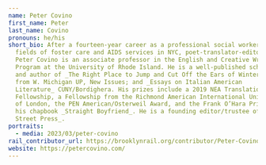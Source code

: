 ```yaml
---
name: Peter Covino
first_name: Peter
last_name: Covino
pronouns: he/his
short_bio: After a fourteen-year career as a professional social worker in the
  fields of foster care and AIDS services in NYC, poet-translator-editor
  Peter Covino is an associate professor in the English and Creative Writing PhD
  Program at the University of Rhode Island. He is a well-published scholar
  and author of _The Right Place to Jump and Cut Off the Ears of Winter_ both
  from W. Michigan UP, New Issues; and _Essays on Italian American
  Literature_ CUNY/Bordighera. His prizes include a 2019 NEA Translation
  Fellowship, a Fellowship from the Richmond American International University
  of London, the PEN American/Osterweil Award, and the Frank O’Hara Prize for
  his chapbook _Straight Boyfriend_. He is a founding editor/trustee of _Barrow
  Street Press_. 
portraits:
  - media: 2023/03/peter-covino
rail_contributor_url: https://brooklynrail.org/contributor/Peter-Covino
website: https://petercovino.com/
---
```

